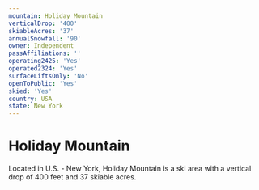 ```yaml
---
mountain: Holiday Mountain
verticalDrop: '400'
skiableAcres: '37'
annualSnowfall: '90'
owner: Independent
passAffiliations: ''
operating2425: 'Yes'
operated2324: 'Yes'
surfaceLiftsOnly: 'No'
openToPublic: 'Yes'
skied: 'Yes'
country: USA
state: New York
---
```


# Holiday Mountain

Located in U.S. - New York, Holiday Mountain is a ski area with a vertical drop of 400 feet and 37 skiable acres.
